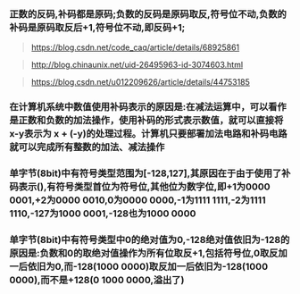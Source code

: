 ### 正数的反码,补码都是原码;负数的反码是原码取反,符号位不动,负数的补码是原码取反后+1,符号位不动,即反码+1;

> https://blog.csdn.net/code_caq/article/details/68925861

> http://blog.chinaunix.net/uid-26495963-id-3074603.html

> https://blog.csdn.net/u012209626/article/details/44753185

### 在计算机系统中数值使用补码表示的原因是:在减法运算中，可以看作是正数和负数的加法操作，使用补码的形式表示数值，就可以直接将x-y表示为 x + (-y)的处理过程。计算机只要部署加法电路和补码电路就可以完成所有整数的加法、减法操作

### 单字节(8bit)中有符号类型范围为[-128,127],其原因在于由于使用了补码表示(),有符号类型首位为符号位,其他位为数字位,即+1为0000 0001,+2为0000 0010,0为0000 0000,-1为1111 1111,-2为1111 1110,-127为1000 0001,-128也为1000 0000

### 单字节(8bit)中有符号类型中0的绝对值为0,-128绝对值依旧为-128的原因是:负数和0的取绝对值操作为所有位取反+1,包括符号位,0取反加一后依旧为0,而-128(1000 0000)取反加一后依旧为-128(1000 0000),而不是+128(0 1000 0000,溢出了)
